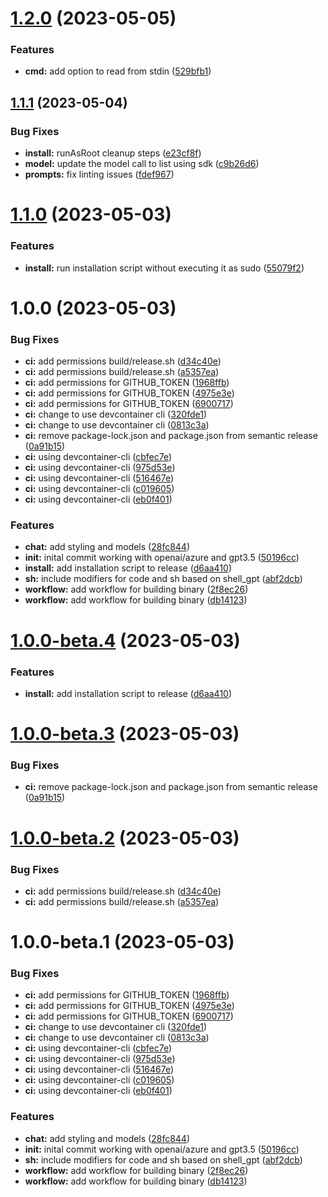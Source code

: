 # [1.2.0](https://github.com/jsburckhardt/gogpt/compare/v1.1.1...v1.2.0) (2023-05-05)


### Features

* **cmd:** add option to read from stdin ([529bfb1](https://github.com/jsburckhardt/gogpt/commit/529bfb17ab909640b96a387d44b4c700c64b32bc))

## [1.1.1](https://github.com/jsburckhardt/gogpt/compare/v1.1.0...v1.1.1) (2023-05-04)


### Bug Fixes

* **install:** runAsRoot cleanup steps ([e23cf8f](https://github.com/jsburckhardt/gogpt/commit/e23cf8f31ef458b7bb92e96914c9bc3fd21815a5))
* **model:** update the model call to list using sdk ([c9b26d6](https://github.com/jsburckhardt/gogpt/commit/c9b26d6ee632b5db8a1dfcac69cd1203861e506e))
* **prompts:** fix linting issues ([fdef967](https://github.com/jsburckhardt/gogpt/commit/fdef9677ab21648768df965776515d8e01f2ee71))

# [1.1.0](https://github.com/jsburckhardt/gogpt/compare/v1.0.0...v1.1.0) (2023-05-03)


### Features

* **install:** run installation script without executing it as sudo ([55079f2](https://github.com/jsburckhardt/gogpt/commit/55079f2245f318f2a5f820530c0f54fbbf78264a))

# 1.0.0 (2023-05-03)


### Bug Fixes

* **ci:** add permissions build/release.sh ([d34c40e](https://github.com/jsburckhardt/gogpt/commit/d34c40eac2a3678699d8a42423a558e63920e50e))
* **ci:** add permissions build/release.sh ([a5357ea](https://github.com/jsburckhardt/gogpt/commit/a5357eaf850855fccc092955bbd5bc7b196db6f1))
* **ci:** add permissions for GITHUB_TOKEN ([1968ffb](https://github.com/jsburckhardt/gogpt/commit/1968ffbed2a441e33e736be5bf3e72addfa863db))
* **ci:** add permissions for GITHUB_TOKEN ([4975e3e](https://github.com/jsburckhardt/gogpt/commit/4975e3eeac1853520e8dd05d51315edc3e9c2e2b))
* **ci:** add permissions for GITHUB_TOKEN ([6900717](https://github.com/jsburckhardt/gogpt/commit/69007178b8abc832d2f0c20926a15ac29f88c402))
* **ci:** change to use devcontainer cli ([320fde1](https://github.com/jsburckhardt/gogpt/commit/320fde104859eb8c145fca4611ddcfce36f97151))
* **ci:** change to use devcontainer cli ([0813c3a](https://github.com/jsburckhardt/gogpt/commit/0813c3a67a0d161a5bc5f93ded00340af8f9b0cc))
* **ci:** remove package-lock.json and package.json from semantic release ([0a91b15](https://github.com/jsburckhardt/gogpt/commit/0a91b15a437049f58cfd4d7322c660094514cfa5))
* **ci:** using devcontainer-cli ([cbfec7e](https://github.com/jsburckhardt/gogpt/commit/cbfec7e8cf7abb463d544e45dfaef53ac6b0dca5))
* **ci:** using devcontainer-cli ([975d53e](https://github.com/jsburckhardt/gogpt/commit/975d53e5178e0cf82d5200146944e0533147da74))
* **ci:** using devcontainer-cli ([516467e](https://github.com/jsburckhardt/gogpt/commit/516467e1283d50ebfbcd12ba89b31473740adbed))
* **ci:** using devcontainer-cli ([c019605](https://github.com/jsburckhardt/gogpt/commit/c019605f141f4edb2b580d55dc296b74af60c459))
* **ci:** using devcontainer-cli ([eb0f401](https://github.com/jsburckhardt/gogpt/commit/eb0f401526f2045615bbb990ca163a5cec98fb4a))


### Features

* **chat:** add styling and models ([28fc844](https://github.com/jsburckhardt/gogpt/commit/28fc8448f5bca498f8737fdf2b7442f93a98b363))
* **init:** inital commit working with openai/azure and gpt3.5 ([50196cc](https://github.com/jsburckhardt/gogpt/commit/50196cc55e9cad8eb153d6644f7ae5a04e298063))
* **install:** add installation script to release ([d6aa410](https://github.com/jsburckhardt/gogpt/commit/d6aa41009fecb6cd4e63ed7154b95189229da322))
* **sh:** include modifiers for code and sh based on shell_gpt ([abf2dcb](https://github.com/jsburckhardt/gogpt/commit/abf2dcbe7f89ec0b5631e65cc46bdc7184f1d056))
* **workflow:** add workflow for building binary ([2f8ec26](https://github.com/jsburckhardt/gogpt/commit/2f8ec26eee972fa7e6dae15b06b98366ed8c5602))
* **workflow:** add workflow for building binary ([db14123](https://github.com/jsburckhardt/gogpt/commit/db1412307fe90cc5df3725889ed234cd6b18db95))

# [1.0.0-beta.4](https://github.com/jsburckhardt/gogpt/compare/v1.0.0-beta.3...v1.0.0-beta.4) (2023-05-03)


### Features

* **install:** add installation script to release ([d6aa410](https://github.com/jsburckhardt/gogpt/commit/d6aa41009fecb6cd4e63ed7154b95189229da322))

# [1.0.0-beta.3](https://github.com/jsburckhardt/gogpt/compare/v1.0.0-beta.2...v1.0.0-beta.3) (2023-05-03)


### Bug Fixes

* **ci:** remove package-lock.json and package.json from semantic release ([0a91b15](https://github.com/jsburckhardt/gogpt/commit/0a91b15a437049f58cfd4d7322c660094514cfa5))

# [1.0.0-beta.2](https://github.com/jsburckhardt/gogpt/compare/v1.0.0-beta.1...v1.0.0-beta.2) (2023-05-03)


### Bug Fixes

* **ci:** add permissions build/release.sh ([d34c40e](https://github.com/jsburckhardt/gogpt/commit/d34c40eac2a3678699d8a42423a558e63920e50e))
* **ci:** add permissions build/release.sh ([a5357ea](https://github.com/jsburckhardt/gogpt/commit/a5357eaf850855fccc092955bbd5bc7b196db6f1))

# 1.0.0-beta.1 (2023-05-03)


### Bug Fixes

* **ci:** add permissions for GITHUB_TOKEN ([1968ffb](https://github.com/jsburckhardt/gogpt/commit/1968ffbed2a441e33e736be5bf3e72addfa863db))
* **ci:** add permissions for GITHUB_TOKEN ([4975e3e](https://github.com/jsburckhardt/gogpt/commit/4975e3eeac1853520e8dd05d51315edc3e9c2e2b))
* **ci:** add permissions for GITHUB_TOKEN ([6900717](https://github.com/jsburckhardt/gogpt/commit/69007178b8abc832d2f0c20926a15ac29f88c402))
* **ci:** change to use devcontainer cli ([320fde1](https://github.com/jsburckhardt/gogpt/commit/320fde104859eb8c145fca4611ddcfce36f97151))
* **ci:** change to use devcontainer cli ([0813c3a](https://github.com/jsburckhardt/gogpt/commit/0813c3a67a0d161a5bc5f93ded00340af8f9b0cc))
* **ci:** using devcontainer-cli ([cbfec7e](https://github.com/jsburckhardt/gogpt/commit/cbfec7e8cf7abb463d544e45dfaef53ac6b0dca5))
* **ci:** using devcontainer-cli ([975d53e](https://github.com/jsburckhardt/gogpt/commit/975d53e5178e0cf82d5200146944e0533147da74))
* **ci:** using devcontainer-cli ([516467e](https://github.com/jsburckhardt/gogpt/commit/516467e1283d50ebfbcd12ba89b31473740adbed))
* **ci:** using devcontainer-cli ([c019605](https://github.com/jsburckhardt/gogpt/commit/c019605f141f4edb2b580d55dc296b74af60c459))
* **ci:** using devcontainer-cli ([eb0f401](https://github.com/jsburckhardt/gogpt/commit/eb0f401526f2045615bbb990ca163a5cec98fb4a))


### Features

* **chat:** add styling and models ([28fc844](https://github.com/jsburckhardt/gogpt/commit/28fc8448f5bca498f8737fdf2b7442f93a98b363))
* **init:** inital commit working with openai/azure and gpt3.5 ([50196cc](https://github.com/jsburckhardt/gogpt/commit/50196cc55e9cad8eb153d6644f7ae5a04e298063))
* **sh:** include modifiers for code and sh based on shell_gpt ([abf2dcb](https://github.com/jsburckhardt/gogpt/commit/abf2dcbe7f89ec0b5631e65cc46bdc7184f1d056))
* **workflow:** add workflow for building binary ([2f8ec26](https://github.com/jsburckhardt/gogpt/commit/2f8ec26eee972fa7e6dae15b06b98366ed8c5602))
* **workflow:** add workflow for building binary ([db14123](https://github.com/jsburckhardt/gogpt/commit/db1412307fe90cc5df3725889ed234cd6b18db95))
